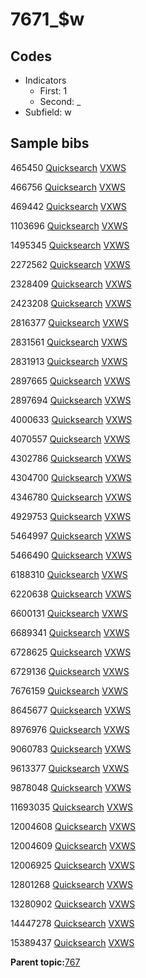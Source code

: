 # 7671\_$w

## Codes

-   Indicators
    -   First: 1
    -   Second: \_
-   Subfield: w

## Sample bibs

465450 [Quicksearch](https://search.library.yale.edu/catalog/465450) [VXWS](http://prodorbis.library.yale.edu:7014/vxws/GetHoldingsService?bibId=465450)

466756 [Quicksearch](https://search.library.yale.edu/catalog/466756) [VXWS](http://prodorbis.library.yale.edu:7014/vxws/GetHoldingsService?bibId=466756)

469442 [Quicksearch](https://search.library.yale.edu/catalog/469442) [VXWS](http://prodorbis.library.yale.edu:7014/vxws/GetHoldingsService?bibId=469442)

1103696 [Quicksearch](https://search.library.yale.edu/catalog/1103696) [VXWS](http://prodorbis.library.yale.edu:7014/vxws/GetHoldingsService?bibId=1103696)

1495345 [Quicksearch](https://search.library.yale.edu/catalog/1495345) [VXWS](http://prodorbis.library.yale.edu:7014/vxws/GetHoldingsService?bibId=1495345)

2272562 [Quicksearch](https://search.library.yale.edu/catalog/2272562) [VXWS](http://prodorbis.library.yale.edu:7014/vxws/GetHoldingsService?bibId=2272562)

2328409 [Quicksearch](https://search.library.yale.edu/catalog/2328409) [VXWS](http://prodorbis.library.yale.edu:7014/vxws/GetHoldingsService?bibId=2328409)

2423208 [Quicksearch](https://search.library.yale.edu/catalog/2423208) [VXWS](http://prodorbis.library.yale.edu:7014/vxws/GetHoldingsService?bibId=2423208)

2816377 [Quicksearch](https://search.library.yale.edu/catalog/2816377) [VXWS](http://prodorbis.library.yale.edu:7014/vxws/GetHoldingsService?bibId=2816377)

2831561 [Quicksearch](https://search.library.yale.edu/catalog/2831561) [VXWS](http://prodorbis.library.yale.edu:7014/vxws/GetHoldingsService?bibId=2831561)

2831913 [Quicksearch](https://search.library.yale.edu/catalog/2831913) [VXWS](http://prodorbis.library.yale.edu:7014/vxws/GetHoldingsService?bibId=2831913)

2897665 [Quicksearch](https://search.library.yale.edu/catalog/2897665) [VXWS](http://prodorbis.library.yale.edu:7014/vxws/GetHoldingsService?bibId=2897665)

2897694 [Quicksearch](https://search.library.yale.edu/catalog/2897694) [VXWS](http://prodorbis.library.yale.edu:7014/vxws/GetHoldingsService?bibId=2897694)

4000633 [Quicksearch](https://search.library.yale.edu/catalog/4000633) [VXWS](http://prodorbis.library.yale.edu:7014/vxws/GetHoldingsService?bibId=4000633)

4070557 [Quicksearch](https://search.library.yale.edu/catalog/4070557) [VXWS](http://prodorbis.library.yale.edu:7014/vxws/GetHoldingsService?bibId=4070557)

4302786 [Quicksearch](https://search.library.yale.edu/catalog/4302786) [VXWS](http://prodorbis.library.yale.edu:7014/vxws/GetHoldingsService?bibId=4302786)

4304700 [Quicksearch](https://search.library.yale.edu/catalog/4304700) [VXWS](http://prodorbis.library.yale.edu:7014/vxws/GetHoldingsService?bibId=4304700)

4346780 [Quicksearch](https://search.library.yale.edu/catalog/4346780) [VXWS](http://prodorbis.library.yale.edu:7014/vxws/GetHoldingsService?bibId=4346780)

4929753 [Quicksearch](https://search.library.yale.edu/catalog/4929753) [VXWS](http://prodorbis.library.yale.edu:7014/vxws/GetHoldingsService?bibId=4929753)

5464997 [Quicksearch](https://search.library.yale.edu/catalog/5464997) [VXWS](http://prodorbis.library.yale.edu:7014/vxws/GetHoldingsService?bibId=5464997)

5466490 [Quicksearch](https://search.library.yale.edu/catalog/5466490) [VXWS](http://prodorbis.library.yale.edu:7014/vxws/GetHoldingsService?bibId=5466490)

6188310 [Quicksearch](https://search.library.yale.edu/catalog/6188310) [VXWS](http://prodorbis.library.yale.edu:7014/vxws/GetHoldingsService?bibId=6188310)

6220638 [Quicksearch](https://search.library.yale.edu/catalog/6220638) [VXWS](http://prodorbis.library.yale.edu:7014/vxws/GetHoldingsService?bibId=6220638)

6600131 [Quicksearch](https://search.library.yale.edu/catalog/6600131) [VXWS](http://prodorbis.library.yale.edu:7014/vxws/GetHoldingsService?bibId=6600131)

6689341 [Quicksearch](https://search.library.yale.edu/catalog/6689341) [VXWS](http://prodorbis.library.yale.edu:7014/vxws/GetHoldingsService?bibId=6689341)

6728625 [Quicksearch](https://search.library.yale.edu/catalog/6728625) [VXWS](http://prodorbis.library.yale.edu:7014/vxws/GetHoldingsService?bibId=6728625)

6729136 [Quicksearch](https://search.library.yale.edu/catalog/6729136) [VXWS](http://prodorbis.library.yale.edu:7014/vxws/GetHoldingsService?bibId=6729136)

7676159 [Quicksearch](https://search.library.yale.edu/catalog/7676159) [VXWS](http://prodorbis.library.yale.edu:7014/vxws/GetHoldingsService?bibId=7676159)

8645677 [Quicksearch](https://search.library.yale.edu/catalog/8645677) [VXWS](http://prodorbis.library.yale.edu:7014/vxws/GetHoldingsService?bibId=8645677)

8976976 [Quicksearch](https://search.library.yale.edu/catalog/8976976) [VXWS](http://prodorbis.library.yale.edu:7014/vxws/GetHoldingsService?bibId=8976976)

9060783 [Quicksearch](https://search.library.yale.edu/catalog/9060783) [VXWS](http://prodorbis.library.yale.edu:7014/vxws/GetHoldingsService?bibId=9060783)

9613377 [Quicksearch](https://search.library.yale.edu/catalog/9613377) [VXWS](http://prodorbis.library.yale.edu:7014/vxws/GetHoldingsService?bibId=9613377)

9878048 [Quicksearch](https://search.library.yale.edu/catalog/9878048) [VXWS](http://prodorbis.library.yale.edu:7014/vxws/GetHoldingsService?bibId=9878048)

11693035 [Quicksearch](https://search.library.yale.edu/catalog/11693035) [VXWS](http://prodorbis.library.yale.edu:7014/vxws/GetHoldingsService?bibId=11693035)

12004608 [Quicksearch](https://search.library.yale.edu/catalog/12004608) [VXWS](http://prodorbis.library.yale.edu:7014/vxws/GetHoldingsService?bibId=12004608)

12004609 [Quicksearch](https://search.library.yale.edu/catalog/12004609) [VXWS](http://prodorbis.library.yale.edu:7014/vxws/GetHoldingsService?bibId=12004609)

12006925 [Quicksearch](https://search.library.yale.edu/catalog/12006925) [VXWS](http://prodorbis.library.yale.edu:7014/vxws/GetHoldingsService?bibId=12006925)

12801268 [Quicksearch](https://search.library.yale.edu/catalog/12801268) [VXWS](http://prodorbis.library.yale.edu:7014/vxws/GetHoldingsService?bibId=12801268)

13280902 [Quicksearch](https://search.library.yale.edu/catalog/13280902) [VXWS](http://prodorbis.library.yale.edu:7014/vxws/GetHoldingsService?bibId=13280902)

14447278 [Quicksearch](https://search.library.yale.edu/catalog/14447278) [VXWS](http://prodorbis.library.yale.edu:7014/vxws/GetHoldingsService?bibId=14447278)

15389437 [Quicksearch](https://search.library.yale.edu/catalog/15389437) [VXWS](http://prodorbis.library.yale.edu:7014/vxws/GetHoldingsService?bibId=15389437)

**Parent topic:**[767](../../tags/767/767.md)

